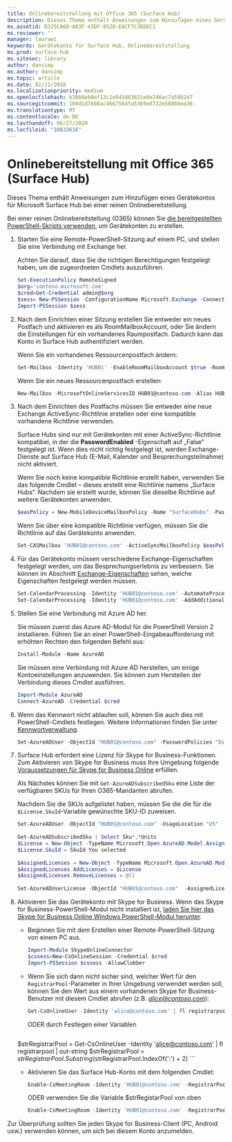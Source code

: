 ```yaml
---
title: Onlinebereitstellung mit Office 365 (Surface Hub)
description: Dieses Thema enthält Anweisungen zum Hinzufügen eines Gerätekontos für Microsoft Surface Hub bei einer reinen Onlinebereitstellung.
ms.assetid: D325CA68-A03F-43DF-8520-EACF7C3EDEC1
ms.reviewer: ''
manager: laurawi
keywords: Gerätekonto für Surface Hub, Onlinebereitstellung
ms.prod: surface-hub
ms.sitesec: library
author: dansimp
ms.author: dansimp
ms.topic: article
ms.date: 02/21/2018
ms.localizationpriority: medium
ms.openlocfilehash: b38b8eb0ef13c2e945d63821e6e246ac7a59b2d7
ms.sourcegitcommit: 109d1d7608ac4667564fa5369e8722e569b8ea36
ms.translationtype: MT
ms.contentlocale: de-DE
ms.lasthandoff: 06/27/2020
ms.locfileid: "10833616"
---
```

# Onlinebereitstellung mit Office 365 (Surface Hub)


Dieses Thema enthält Anweisungen zum Hinzufügen eines Gerätekontos für Microsoft Surface Hub bei einer reinen Onlinebereitstellung.

Bei einer reinen Onlinebereitstellung (O365) können Sie [die bereitgestellten PowerShell-Skripts verwenden](appendix-a-powershell-scripts-for-surface-hub.md#create-os356-ps-scripts), um Gerätekonten zu erstellen. 

1. Starten Sie eine Remote-PowerShell-Sitzung auf einem PC, und stellen Sie eine Verbindung mit Exchange her.

   Achten Sie darauf, dass Sie die richtigen Berechtigungen festgelegt haben, um die zugeordneten Cmdlets auszuführen.

   ```PowerShell
   Set-ExecutionPolicy RemoteSigned
   $org='contoso.microsoft.com'
   $cred=Get-Credential admin@$org
   $sess= New-PSSession -ConfigurationName Microsoft.Exchange -ConnectionUri https://outlook.office365.com/powershell-liveid/ -Credential $cred -Authentication Basic -AllowRedirection
   Import-PSSession $sess
   ```

2. Nach dem Einrichten einer Sitzung erstellen Sie entweder ein neues Postfach und aktivieren es als RoomMailboxAccount, oder Sie ändern die Einstellungen für ein vorhandenes Raumpostfach. Dadurch kann das Konto in Surface Hub authentifiziert werden.

   Wenn Sie ein vorhandenes Ressourcenpostfach ändern:

   ```PowerShell
   Set-Mailbox -Identity 'HUB01' -EnableRoomMailboxAccount $true -RoomMailboxPassword (ConvertTo-SecureString -String <password> -AsPlainText -Force)
   ```

   Wenn Sie ein neues Ressourcenpostfach erstellen:

   ```PowerShell
   New-Mailbox -MicrosoftOnlineServicesID HUB01@contoso.com -Alias HUB01 -Name "Hub-01" -Room -EnableRoomMailboxAccount $true -RoomMailboxPassword (ConvertTo-SecureString -String <password> -AsPlainText -Force)
   ```

3. Nach dem Einrichten des Postfachs müssen Sie entweder eine neue Exchange ActiveSync-Richtlinie erstellen oder eine kompatible vorhandene Richtlinie verwenden.

   Surface Hubs sind nur mit Gerätekonten mit einer ActiveSync-Richtlinie kompatibel, in der die **PasswordEnabled** -Eigenschaft auf „False“ festgelegt ist. Wenn dies nicht richtig festgelegt ist, werden Exchange-Dienste auf Surface Hub (E-Mail, Kalender und Besprechungsteilnahme) nicht aktiviert.

   Wenn Sie noch keine kompatible Richtlinie erstellt haben, verwenden Sie das folgende Cmdlet – dieses erstellt eine Richtlinie namens „Surface Hubs“. Nachdem sie erstellt wurde, können Sie dieselbe Richtlinie auf weitere Gerätekonten anwenden.

   ```PowerShell
   $easPolicy = New-MobileDeviceMailboxPolicy -Name "SurfaceHubs" -PasswordEnabled $false -AllowNonProvisionableDevices $True
   ```

   Wenn Sie über eine kompatible Richtlinie verfügen, müssen Sie die Richtlinie auf das Gerätekonto anwenden.

   ```PowerShell
   Set-CASMailbox 'HUB01@contoso.com' -ActiveSyncMailboxPolicy $easPolicy.Id
   ```

4. Für das Gerätekonto müssen verschiedene Exchange-Eigenschaften festgelegt werden, um das Besprechungserlebnis zu verbessern. Sie können im Abschnitt [Exchange-Eigenschaften](exchange-properties-for-surface-hub-device-accounts.md) sehen, welche Eigenschaften festgelegt werden müssen.

   ```PowerShell
   Set-CalendarProcessing -Identity 'HUB01@contoso.com' -AutomateProcessing AutoAccept -AddOrganizerToSubject $false –AllowConflicts $false –DeleteComments $false -DeleteSubject $false -RemovePrivateProperty $false
   Set-CalendarProcessing -Identity 'HUB01@contoso.com' -AddAdditionalResponse $true -AdditionalResponse "This is a Surface Hub room!"
   ```

5. Stellen Sie eine Verbindung mit Azure AD her.
    
   Sie müssen zuerst das Azure AD-Modul für die PowerShell Version 2 installieren. Führen Sie an einer PowerShell-Eingabeaufforderung mit erhöhten Rechten den folgenden Befehl aus:
    
   ```PowerShell
   Install-Module -Name AzureAD
   ```
   Sie müssen eine Verbindung mit Azure AD herstellen, um einige Kontoeinstellungen anzuwenden. Sie können zum Herstellen der Verbindung dieses Cmdlet ausführen.

   ```PowerShell
   Import-Module AzureAD
   Connect-AzureAD -Credential $cred
   ```

6. Wenn das Kennwort nicht ablaufen soll, können Sie auch dies mit PowerShell-Cmdlets festlegen. Weitere Informationen finden Sie unter [Kennwortverwaltung](password-management-for-surface-hub-device-accounts.md).

   ```PowerShell
   Set-AzureADUser -ObjectId "HUB01@contoso.com" -PasswordPolicies "DisablePasswordExpiration"
   ```

7. Surface Hub erfordert eine Lizenz für Skype for Business-Funktionen. Zum Aktivieren von Skype for Business muss Ihre Umgebung folgende [Voraussetzungen für Skype for Business Online](hybrid-deployment-surface-hub-device-accounts.md#skype-for-business-online) erfüllen.
   
   Als Nächstes können Sie mit `Get-AzureADSubscribedSku` eine Liste der verfügbaren SKUs für Ihren O365-Mandanten abrufen.

   Nachdem Sie die SKUs aufgelistet haben, müssen Sie die die für die `$License.SkuId`-Variable gewünschte SKU-ID zuweisen.

   ```PowerShell
   Set-AzureADUser -ObjectId "HUB01@contoso.com" -UsageLocation "US"
    
   Get-AzureADSubscribedSku | Select Sku*,*Units
   $License = New-Object -TypeName Microsoft.Open.AzureAD.Model.AssignedLicense
   $License.SkuId = SkuId You selected 
    
   $AssignedLicenses = New-Object -TypeName Microsoft.Open.AzureAD.Model.AssignedLicenses
   $AssignedLicenses.AddLicenses = $License
   $AssignedLicenses.RemoveLicenses = @()
    
   Set-AzureADUserLicense -ObjectId "HUB01@contoso.com"  -AssignedLicenses $AssignedLicenses
   ```

8. Aktivieren Sie das Gerätekonto mit Skype for Business.
   Wenn das Skype for Business-PowerShell-Modul nicht installiert ist, [laden Sie hier das Skype for Business Online Windows PowerShell-Modul herunter](https://www.microsoft.com/download/details.aspx?id=39366). 

   - Beginnen Sie mit dem Erstellen einer Remote-PowerShell-Sitzung von einem PC aus.

     ```PowerShell
     Import-Module SkypeOnlineConnector  
     $cssess=New-CsOnlineSession -Credential $cred  
     Import-PSSession $cssess -AllowClobber
     ```

   - Wenn Sie sich dann nicht sicher sind, welcher Wert für den `RegistrarPool`-Parameter in Ihrer Umgebung verwendet werden soll, können Sie den Wert aus einem vorhandenen Skype for Business-Benutzer mit diesem Cmdlet abrufen (z.B. <em>alice@contoso.com</em>):

       ```PowerShell
       Get-CsOnlineUser -Identity 'alice@contoso.com' | fl registrarpool
       ```
       ODER durch Festlegen einer Variablen
        
       ```PowerShell
    $strRegistrarPool = Get-CsOnlineUser -Identity 'alice@contoso.com' | fl registrarpool | out-string
    $strRegistrarPool = $strRegistrarPool.Substring($strRegistrarPool.IndexOf(':') + 2)
       ```
        
   - Aktivieren Sie das Surface Hub-Konto mit dem folgenden Cmdlet:
      
       ```PowerShell
       Enable-CsMeetingRoom -Identity 'HUB01@contoso.com' -RegistrarPool yourRegistrarPool -SipAddressType EmailAddress
       ```
        
       ODER verwenden Sie die Variable $strRegistarPool von oben
        
       ```PowerShell
       Enable-CsMeetingRoom -Identity 'HUB01@contoso.com' -RegistrarPool $strRegistrarPool -SipAddressType EmailAddress
       ```

Zur Überprüfung sollten Sie jeden Skype for Business-Client (PC, Android usw.) verwenden können, um sich bei diesem Konto anzumelden.





